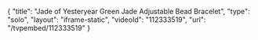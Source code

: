 {
    "title": "Jade of Yesteryear Green Jade Adjustable Bead Bracelet",
    "type": "solo",
    "layout": "iframe-static",
    "videoId": "112333519",
    "url": "\/tvpembed\/112333519"
}